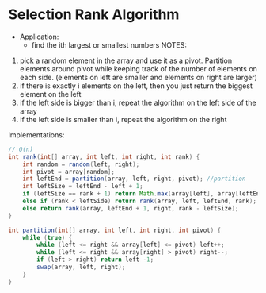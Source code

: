 Selection Rank Algorithm
========================
- Application:
    - find the ith largest or smallest numbers
NOTES:
1. pick a random element in the array and use it as a pivot. Partition elements around pivot while keeping track of 
the number of elements on each side. (elements on left are smaller and elements on right are larger) 
2. if there is exactly i elements on the left, then you just return the biggest element on the left
3. if the left side is bigger than i, repeat the algorithm on the left side of the array
4. if the left side is smaller than i, repeat the algorithm on the right


Implementations:

```java
// O(n)
int rank(int[] array, int left, int right, int rank) {
    int random = random(left, right);
    int pivot = array[random];
    int leftEnd = partition(array, left, right, pivot); //partition
    int leftSize = leftEnd - left + 1;
    if (leftSize == rank + 1) return Math.max(array[left], array[leftEnd]);
    else if (rank < leftSide) return rank(array, left, leftEnd, rank);
    else return rank(array, leftEnd + 1, right, rank - leftSize);
}

int partition(int[] array, int left, int right, int pivot) {
    while (true) {
        while (left <= right && array[left] <= pivot) left++;
        while (left <= right && array[right] > pivot) right--;
        if (left > right) return left -1;
        swap(array, left, right);
    }
}
```